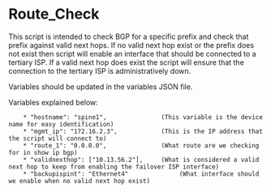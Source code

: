 # Route_Check

This script is intended to check BGP for a specific prefix and check that prefix against valid next hops.  If no valid next hop exist or the prefix does not exist then script will enable an interface that should be connected to a tertiary ISP.  If a valid next hop does exist the script will ensure that the connection to the tertiary ISP is administratively down.  

Variables should be updated in the variables JSON file.

Variables explained below:

        * "hostname": "spine1",               (This variable is the device name for easy identification)
        * "mgmt_ip": "172.16.2.3",            (This is the IP address that the script will connect to)
        * "route_1": "0.0.0.0",               (What route are we checking for in show ip bgp)
        * "validnexthop": ["10.13.56.2"],     (What is considered a valid next hop to keep from enabling the failover ISP interface)
        * "backupispint": "Ethernet4"              (What interface should we enable when no valid next hop exist)
